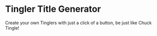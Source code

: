 # Tingler Title Generator

Create your own Tinglers with just a click of a button, be just like Chuck Tingle!
